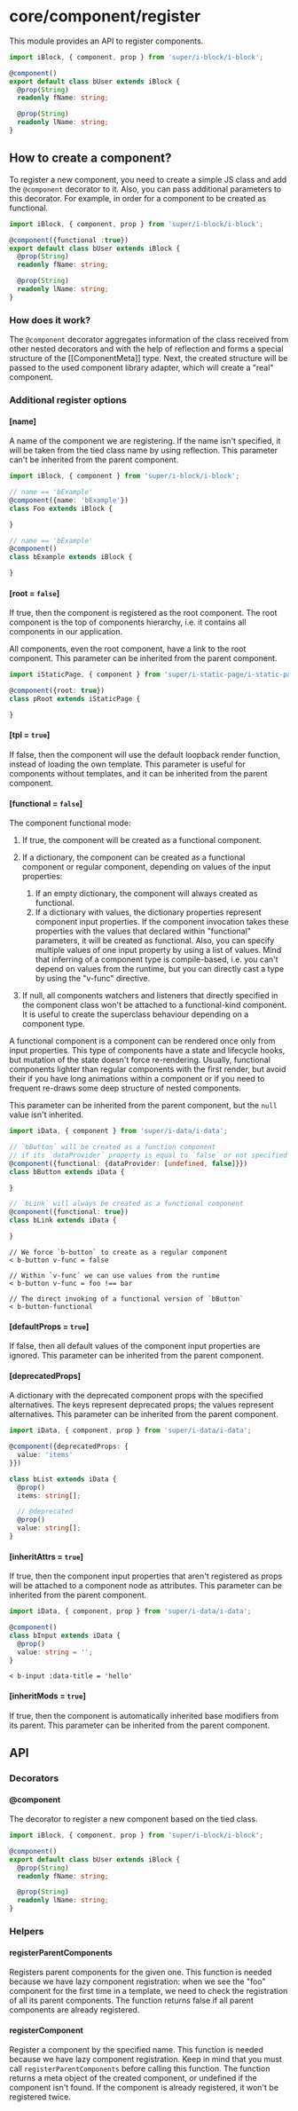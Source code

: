 # core/component/register

This module provides an API to register components.

```typescript
import iBlock, { component, prop } from 'super/i-block/i-block';

@component()
export default class bUser extends iBlock {
  @prop(String)
  readonly fName: string;

  @prop(String)
  readonly lName: string;
}
```

## How to create a component?

To register a new component, you need to create a simple JS class and add the `@component` decorator to it.
Also, you can pass additional parameters to this decorator. For example, in order for a component to be created as functional.

```typescript
import iBlock, { component, prop } from 'super/i-block/i-block';

@component({functional :true})
export default class bUser extends iBlock {
  @prop(String)
  readonly fName: string;

  @prop(String)
  readonly lName: string;
}
```

### How does it work?

The `@component` decorator aggregates information of the class received from other nested decorators and
with the help of reflection and forms a special structure of the [[ComponentMeta]] type.
Next, the created structure will be passed to the used component library adapter, which will create a "real" component.

### Additional register options

#### [name]

A name of the component we are registering.
If the name isn't specified, it will be taken from the tied class name by using reflection.
This parameter can't be inherited from the parent component.

```typescript
import iBlock, { component } from 'super/i-block/i-block';

// name == 'bExample'
@component({name: 'bExample'})
class Foo extends iBlock {

}

// name == 'bExample'
@component()
class bExample extends iBlock {

}
```

#### [root = `false`]

If true, then the component is registered as the root component.
The root component is the top of components hierarchy, i.e. it contains all components in our application.

All components, even the root component, have a link to the root component.
This parameter can be inherited from the parent component.

```typescript
import iStaticPage, { component } from 'super/i-static-page/i-static-page';

@component({root: true})
class pRoot extends iStaticPage {

}
```

#### [tpl = `true`]

If false, then the component will use the default loopback render function, instead of loading the own template.
This parameter is useful for components without templates, and it can be inherited from the parent component.

#### [functional = `false`]

The component functional mode:

1. If true, the component will be created as a functional component.
2. If a dictionary, the component can be created as a functional component or regular component, depending on
   values of the input properties:

   1. If an empty dictionary, the component will always created as functional.
   2. If a dictionary with values, the dictionary properties represent component input properties.
      If the component invocation takes these properties with the values that
      declared within "functional" parameters, it will be created as functional.
      Also, you can specify multiple values of one input property by using a list of values.
      Mind that inferring of a component type is compile-based, i.e. you can't depend on values from the runtime,
      but you can directly cast a type by using the "v-func" directive.

3. If null, all components watchers and listeners that directly specified in the component class won't
   be attached to a functional-kind component. It is useful to create the superclass behaviour depending
   on a component type.

A functional component is a component can be rendered once only from input properties.
This type of components have a state and lifecycle hooks, but mutation of the state doesn't force re-rendering.
Usually, functional components lighter than regular components with the first render,
but avoid their if you have long animations within a component or if you need to frequent re-draws some deep
structure of nested components.

This parameter can be inherited from the parent component, but the `null` value isn't inherited.

```typescript
import iData, { component } from 'super/i-data/i-data';

// `bButton` will be created as a function component
// if its `dataProvider` property is equal to `false` or not specified
@component({functional: {dataProvider: [undefined, false]}})
class bButton extends iData {

}

// `bLink` will always be created as a functional component
@component({functional: true})
class bLink extends iData {

}
```

```
// We force `b-button` to create as a regular component
< b-button v-func = false

// Within `v-func` we can use values from the runtime
< b-button v-func = foo !== bar

// The direct invoking of a functional version of `bButton`
< b-button-functional
```

#### [defaultProps = `true`]

If false, then all default values of the component input properties are ignored.
This parameter can be inherited from the parent component.

#### [deprecatedProps]

A dictionary with the deprecated component props with the specified alternatives.
The keys represent deprecated props; the values represent alternatives.
This parameter can be inherited from the parent component.

```typescript
import iData, { component, prop } from 'super/i-data/i-data';

@component({deprecatedProps: {
  value: 'items'
}})

class bList extends iData {
  @prop()
  items: string[];

  // @deprecated
  @prop()
  value: string[];
}
```

#### [inheritAttrs = `true`]

If true, then the component input properties that aren't registered as props
will be attached to a component node as attributes.
This parameter can be inherited from the parent component.

```typescript
import iData, { component, prop } from 'super/i-data/i-data';

@component()
class bInput extends iData {
  @prop()
  value: string = '';
}
```

```
< b-input :data-title = 'hello'
```

#### [inheritMods = `true`]

If true, then the component is automatically inherited base modifiers from its parent.
This parameter can be inherited from the parent component.

## API

### Decorators

#### @component

The decorator to register a new component based on the tied class.

```typescript
import iBlock, { component, prop } from 'super/i-block/i-block';

@component()
export default class bUser extends iBlock {
  @prop(String)
  readonly fName: string;

  @prop(String)
  readonly lName: string;
}
```

### Helpers

#### registerParentComponents

Registers parent components for the given one.
This function is needed because we have lazy component registration: when we see the "foo" component for
the first time in a template, we need to check the registration of all its parent components.
The function returns false if all parent components are already registered.

#### registerComponent

Register a component by the specified name.
This function is needed because we have lazy component registration.
Keep in mind that you must call `registerParentComponents` before calling this function.
The function returns a meta object of the created component, or undefined if the component isn't found.
If the component is already registered, it won't be registered twice.
